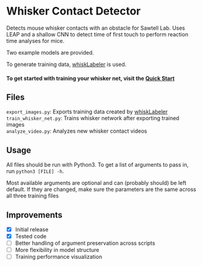Whisker Contact Detector
========================

Detects mouse whisker contacts with an obstacle for Sawtell Lab. Uses LEAP and a shallow CNN to detect time of first touch to perform reaction time analyses for mice.

Two example models are provided.

To generate training data, [whiskLabeler](https://github.com/mooey5775/whiskLabeler) is used.

#### To get started with training your whisker net, visit the [Quick Start](https://github.com/mooey5775/whiskerContact/quick_start.md)

Files
-----

`export_images.py`: Exports training data created by [whiskLabeler](https://github.com/mooey5775/whiskLabeler)  
`train_whisker_net.py`: Trains whisker network after exporting trained images  
`analyze_video.py`: Analyzes new whisker contact videos

Usage
-----

All files should be run with Python3. To get a list of arguments to pass in, run `python3 [FILE] -h`.

Most available arguments are optional and can (probably should) be left default. If they are changed, make sure the parameters are the same across all three training files

Improvements
------------

 - [x] Initial release
 - [x] Tested code
 - [ ] Better handling of argument preservation across scripts
 - [ ] More flexibility in model structure
 - [ ] Training performance visualization

